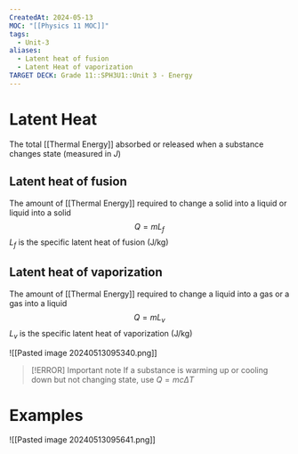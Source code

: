 ```yaml
---
CreatedAt: 2024-05-13
MOC: "[[Physics 11 MOC]]"
tags:
  - Unit-3
aliases:
  - Latent heat of fusion
  - Latent Heat of vaporization
TARGET DECK: Grade 11::SPH3U1::Unit 3 - Energy
---
```


# Latent Heat
The total [[Thermal Energy]] absorbed or released when a substance changes state (measured in $J$)
<!--ID: 1715686690935-->


## Latent heat of fusion
The amount of [[Thermal Energy]] required to change a solid into a liquid or liquid into a solid
$$Q = mL_{f}$$
$L_{f}$ is the specific latent heat of fusion (J/kg)
<!--ID: 1715686933429-->


## Latent heat of vaporization
The amount of [[Thermal Energy]] required to change a liquid into a gas or a gas into a liquid
$$Q = mL_{v}$$
$L_{v}$ is the specific latent heat of vaporization (J/kg)

<!--ID: 1715686913194-->



![[Pasted image 20240513095340.png]]

> [!ERROR] Important note
> If a substance is warming up or cooling down but not changing state, use $Q = mc\Delta T$

# Examples
![[Pasted image 20240513095641.png]]
